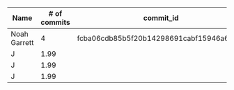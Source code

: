 | Name        | # of commits   | commit_id                               |
|--------------|---------------|-----------------------------------------|
| Noah Garrett | 4             | fcba06cdb85b5f20b14298691cabf15946a631f8|
| J            | 1.99          |                                         |
| J            | 1.99          |                                         |
| J            | 1.99          |                                         |

